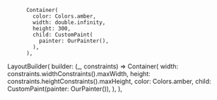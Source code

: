           Container(
            color: Colors.amber,
            width: double.infinity,
            height: 300,
            child: CustomPaint(
              painter: OurPainter(),
            ),
          ),


 LayoutBuilder(
            builder: (_, constraints) => Container(
              width: constraints.widthConstraints().maxWidth,
              height: constraints.heightConstraints().maxHeight,
              color: Colors.amber,
              child: CustomPaint(painter: OurPainter()),
            ),
          ),


